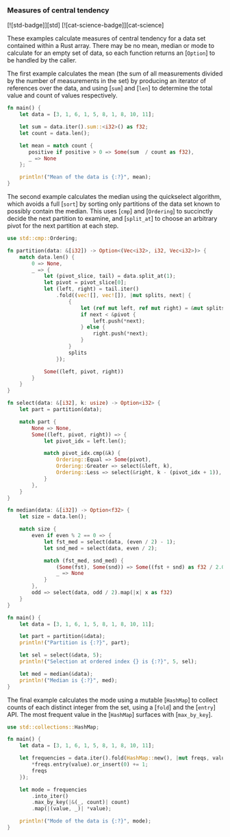 ### Measures of central tendency

[![std-badge]][std] [![cat-science-badge]][cat-science]

These examples calculate measures of central tendency for a data set contained within a Rust array. There may be no mean, median or mode to calculate for an empty set of data, so each function returns an [`Option`] to be handled by the caller.

The first example calculates the mean (the sum of all measurements divided by the number of measurements in the set) by producing an iterator of references over the data, and using [`sum`] and [`len`] to determine the total value and count of values respectively.

```rust
fn main() {
    let data = [3, 1, 6, 1, 5, 8, 1, 8, 10, 11];

    let sum = data.iter().sum::<i32>() as f32;
    let count = data.len();

    let mean = match count {
       positive if positive > 0 => Some(sum  / count as f32),
       _ => None
    };

    println!("Mean of the data is {:?}", mean);
}
```

The second example calculates the median using the quickselect algorithm, which avoids a full [`sort`] by sorting only partitions of the data set known to possibly contain the median. This uses [`cmp`] and [`Ordering`] to succinctly decide the next partition to examine, and [`split_at`] to choose an arbitrary pivot for the next partition at each step.

```rust
use std::cmp::Ordering;

fn partition(data: &[i32]) -> Option<(Vec<i32>, i32, Vec<i32>)> {
    match data.len() {
        0 => None,
        _ => {
            let (pivot_slice, tail) = data.split_at(1);
            let pivot = pivot_slice[0];
            let (left, right) = tail.iter()
                .fold((vec![], vec![]), |mut splits, next| {
                    {
                        let (ref mut left, ref mut right) = &mut splits;
                        if next < &pivot {
                            left.push(*next);
                        } else {
                            right.push(*next);
                        }
                    }
                    splits
                });

            Some((left, pivot, right))
        }
    }
}

fn select(data: &[i32], k: usize) -> Option<i32> {
    let part = partition(data);

    match part {
        None => None,
        Some((left, pivot, right)) => {
            let pivot_idx = left.len();

            match pivot_idx.cmp(&k) {
                Ordering::Equal => Some(pivot),
                Ordering::Greater => select(&left, k),
                Ordering::Less => select(&right, k - (pivot_idx + 1)),
            }
        },
    }
}

fn median(data: &[i32]) -> Option<f32> {
    let size = data.len();

    match size {
        even if even % 2 == 0 => {
            let fst_med = select(data, (even / 2) - 1);
            let snd_med = select(data, even / 2);

            match (fst_med, snd_med) {
                (Some(fst), Some(snd)) => Some((fst + snd) as f32 / 2.0),
                _ => None
            }
        },
        odd => select(data, odd / 2).map(|x| x as f32)
    }
}

fn main() {
    let data = [3, 1, 6, 1, 5, 8, 1, 8, 10, 11];

    let part = partition(&data);
    println!("Partition is {:?}", part);

    let sel = select(&data, 5);
    println!("Selection at ordered index {} is {:?}", 5, sel);

    let med = median(&data);
    println!("Median is {:?}", med);
}
```

The final example calculates the  mode using a mutable [`HashMap`] to collect counts of each distinct integer from the set, using a [`fold`] and the [`entry`] API. The most frequent value in the [`HashMap`] surfaces with [`max_by_key`].

```rust
use std::collections::HashMap;

fn main() {
    let data = [3, 1, 6, 1, 5, 8, 1, 8, 10, 11];

    let frequencies = data.iter().fold(HashMap::new(), |mut freqs, value| {
        *freqs.entry(value).or_insert(0) += 1;
        freqs
    });

    let mode = frequencies
        .into_iter()
        .max_by_key(|&(_, count)| count)
        .map(|(value, _)| *value);

    println!("Mode of the data is {:?}", mode);
}
```

[Option]: https://doc.rust-lang.org/std/option/enum.Option.html
[sum]: https://doc.rust-lang.org/std/iter/trait.Iterator.html#method.sum
[len]: https://doc.rust-lang.org/std/primitive.slice.html#method.len
[sort]: https://doc.rust-lang.org/std/primitive.slice.html#method.sort
[cmp]: https://doc.rust-lang.org/beta/std/cmp/trait.Ord.html#tymethod.cmp
[Ordering]: https://doc.rust-lang.org/beta/std/cmp/enum.Ordering.html
[split_at]: https://doc.rust-lang.org/std/primitive.slice.html#method.split_at
[HashMap]: https://doc.rust-lang.org/std/collections/struct.HashMap.html
[fold]: https://doc.rust-lang.org/std/iter/trait.Iterator.html#method.fold
[entry]: https://doc.rust-lang.org/std/collections/hash_map/enum.Entry.html
[max_by_key]: https://doc.rust-lang.org/std/iter/trait.Iterator.html#method.max_by_key
